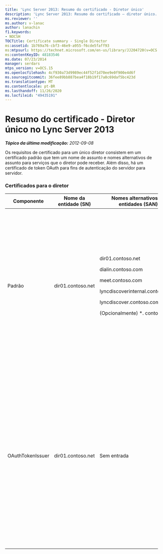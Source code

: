 ```yaml
---
title: 'Lync Server 2013: Resumo do certificado - Diretor único'
description: 'Lync Server 2013: Resumo do certificado – diretor único.'
ms.reviewer: ''
ms.author: v-lanac
author: lanachin
f1.keywords:
- NOCSH
TOCTitle: Certificate summary - Single Director
ms:assetid: 1b769a76-cbf3-46e9-a955-f6cde5faff93
ms:mtpsurl: https://technet.microsoft.com/en-us/library/JJ204720(v=OCS.15)
ms:contentKeyID: 48183546
ms.date: 07/23/2014
manager: serdars
mtps_version: v=OCS.15
ms.openlocfilehash: 4cf930a73d9989ec44f52f1d70ee9e0f900e4d6f
ms.sourcegitcommit: 36fee89bb887bea4f18b19f17a8c69daf5bc423d
ms.translationtype: MT
ms.contentlocale: pt-BR
ms.lasthandoff: 11/26/2020
ms.locfileid: "49435191"
---
```

# <a name="certificate-summary---single-director-in-lync-server-2013"></a>Resumo do certificado - Diretor único no Lync Server 2013

<div data-xmlns="http://www.w3.org/1999/xhtml">

<div class="topic" data-xmlns="http://www.w3.org/1999/xhtml" data-msxsl="urn:schemas-microsoft-com:xslt" data-cs="https://msdn.microsoft.com/">

<div data-asp="https://msdn2.microsoft.com/asp">



</div>

<div id="mainSection">

<div id="mainBody">

<span> </span>

_**Tópico da última modificação:** 2012-09-08_

Os requisitos de certificado para um único diretor consistem em um certificado padrão que tem um nome de assunto e nomes alternativos de assunto para serviços que o diretor pode receber. Além disso, há um certificado de token OAuth para fins de autenticação do servidor para servidor.

### <a name="certificates-for-director"></a>Certificados para o diretor

<table>
<colgroup>
<col style="width: 25%" />
<col style="width: 25%" />
<col style="width: 25%" />
<col style="width: 25%" />
</colgroup>
<thead>
<tr class="header">
<th>Componente</th>
<th>Nome da entidade (SN)</th>
<th>Nomes alternativos de entidades (SAN)</th>
<th>Comentários</th>
</tr>
</thead>
<tbody>
<tr class="odd">
<td><p>Padrão</p></td>
<td><p>dir01.contoso.net</p></td>
<td><p>dir01.contoso.net</p>
<p>dialin.contoso.com</p>
<p>meet.contoso.com</p>
<p>lyncdiscoverinternal.contoso.com</p>
<p>lyncdiscover.contoso.com</p>
<p>(Opcionalmente) *. contoso.com</p></td>
<td><p>Os certificados do diretor podem ser solicitados de uma CA (autoridade de certificação) gerenciada internamente ou de uma CA pública.</p>
<p>O diretor responde a solicitações do proxy reverso no perímetro ou do servidor de borda. Os clientes internos não usarão o diretor.</p>
<p>Ou uma entrada curinga para as URLs simples</p></td>
</tr>
<tr class="even">
<td><p>OAuthTokenIssuer</p></td>
<td><p>dir01.contoso.net</p></td>
<td><p>Sem entrada</p></td>
<td><div>

> [!IMPORTANT]  
> Observe que o tamanho mínimo da chave é 1024, mas você pode receber um aviso de que o tamanho mínimo recomendado da chave é 2048 bits.


</div>
<p>O certificado OAuthTokenIssuer é um certificado de finalidade única para a finalidade de autenticar servidores em um ambiente em larga escala e pode ser solicitado de uma CA interna ou de uma CA pública. O certificado é necessário.</p></td>
</tr>
</tbody>
</table>


</div>

<span> </span>

</div>

</div>

</div>

